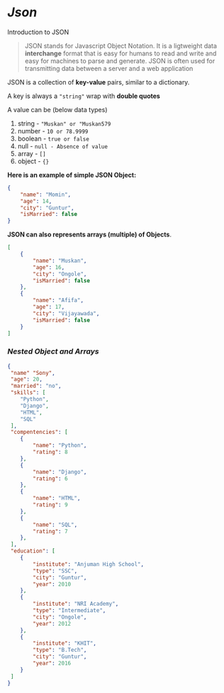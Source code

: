 # *Json*
Introduction to JSON
> JSON stands for Javascript Object Notation. It is a ligtweight data **interchange** format that is easy for humans to read and write and easy for machines to parse and generate.
JSON is often used for transmitting data between a server and a web application


JSON is a collection of **key-value** pairs, similar to a dictionary.

A key is always a `"string"` wrap with **double quotes** 

A value can be (below data types)
1. string - `"Muskan" or "Muskan579`
1. number - `10 or 78.9999`
1. boolean - `true or false`
1. null - `null - Absence of value`
1. array - `[]`
1. object - `{}`

**Here is an example of simple JSON Object:**
```json
{
    "name": "Momin",
    "age": 14,
    "city": "Guntur",
    "isMarried": false
}
```

**JSON can also represents arrays (multiple) of Objects**.
```json
[
    {
        "name": "Muskan",
        "age": 16,
        "city": "Ongole",
        "isMarried": false
    },
    {
        "name": "Afifa",
        "age": 17,
        "city": "Vijayawada",
        "isMarried": false
    }
]
```
### *Nested Object and Arrays*
```json
{
 "name" "Sony",
 "age": 20,
 "married": "no",
 "skills": [
    "Python",
    "Django",
    "HTML",
    "SQL"
 ],
 "compentencies": [
    {
        "name": "Python",
        "rating": 8
    },
    {
        "name": "Django",
        "rating": 6
    },
    {
        "name": "HTML",
        "rating": 9
    },
    {
        "name": "SQL",
        "rating": 7
    },
 ],
 "education": [
    {
        "institute": "Anjuman High School",
        "type": "SSC",
        "city": "Guntur",
        "year": 2010
    },
    {
        "institute": "NRI Academy",
        "type": "Intermediate",
        "city": "Ongole",
        "year": 2012
    },
    {
        "institute": "KHIT",
        "type": "B.Tech",
        "city": "Guntur",
        "year": 2016
    }
 ] 
}
```

